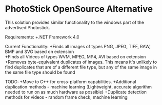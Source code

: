 # PhotoStick OpenSource Alternative
This solution provides similar functionality to the windows part of the advertised Photostick.

Requirements: 
+.NET Framework 4.0

Current Functionality: 
+Finds all images of types PNG, JPEG, TIFF, RAW, BMP and SVG based on extension  
+Finds all Videos of types WVM, MPEG, MP4, AVI based on extension  
+Removes byte-equivalent duplicates of images. This means it's unlikely to find duplicates that are of a different file type, but any of the same image in the same file type should be found

TODO:
+Move to C++ for cross-platform capabilities.
+Additional duplication methods - machine learning (Lightweight, accurate algorithm needed to run on as much hardware as possible)
+Duplicate detection methods for videos - random frame check, machine learning

